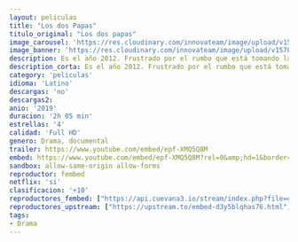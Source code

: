 ```yaml
---
layout: peliculas
title: "Los dos Papas"
titulo_original: "Los dos papas"
image_carousel: 'https://res.cloudinary.com/innovateam/image/upload/v1578453306/dos--papas-min_dau85h.jpg'
image_banner: 'https://res.cloudinary.com/innovateam/image/upload/v1578453314/los-dos-papas-netflix-1-1578228160-min_gsjti0.jpg'
description: Es el año 2012. Frustrado por el rumbo que está tomando la iglesia, el cardenal Bergoglio (Jonathan Pryce) solicita el permiso del Papa Benedicto (Anthony Hopkins) para retirarse. Sin embargo, el Papa Benedicto convocará a su crítico y futuro sucesor en Roma. Entre ambos se sucederán extensas charlas para buscar posturas en común. Tras los muros del Vaticano, habrá un profundo debate entre la tradición y el progreso, con el objetivo de forjar un futuro para los millones de fieles católicos de todo el mundo. Además, Benedicto revelará un secreto que sacudiría los cimientos de la iglesia católica, ya que sorprendió al mundo cuando anunció que renunciaba al pontificado de la Iglesia. Esta película que dirige el brasileño Fernando Meirelles es una mirada íntima a un momento histórico clave para la Iglesia católica.
description_corta: Es el año 2012. Frustrado por el rumbo que está tomando la iglesia, el cardenal Bergoglio (Jonathan Pryce) solicita el permiso del Papa Benedicto (Anthony Hopkins) para retirarse. Sin embargo, el Papa..
category: 'peliculas'
idioma: 'Latino'
descargas: 'no'
descargas2:
anio: '2019'
duracion: '2h 05 min'
estrellas: '4'
calidad: 'Full HD'
genero: Drama, documental
trailer: https://www.youtube.com/embed/epf-XMQ5Q8M
embed: https://www.youtube.com/embed/epf-XMQ5Q8M?rel=0&amp;hd=1&border=0&wmode=opaque&enablejsapi=1&modestbranding=1&controls=1&showinfo=1
sandbox: allow-same-origin allow-forms
reproductor: fembed
netflix: 'si'
clasificacion: '+10'
reproductores_fembed: ["https://api.cuevana3.io/stream/index.php?file=ek5lbm9xYWNrS0xYMTZLa2xNbkdvY3ZTb3BtZng4TGp6ZFpobGFMUGtOelcwcUZmbWRIVzRkakVuS0JnbEplcG1KUnNZSlRTMGViVTBxZGdsdEhPb3BpelphaUx4TTJwc0xPTVlLRFNsWmJheEorYmw5R2wyTmZIbUd4a2w1bWxuSnhtWjJTWg","Latino","https://feurl.com/v/nplpeh2r1n474q2","Latino","https://myurlshort.live/v/37l8wam6e7pxk8e","Latino","https://feurl.com/v/7rjp4ig5gl4ggxl","Latino","https://animekao.xyz/v/gq0gkb-x0-66y55","Latino","https://player.openloadpremium.com/player.php?id=MTA4Mg","Latino","https://mstream.space/5z4df8wruoh5","Latino"]
reproductores_upstream: ["https://upstream.to/embed-d3y5blqhas76.html","Latino"]
tags:
- Drama
---
```













